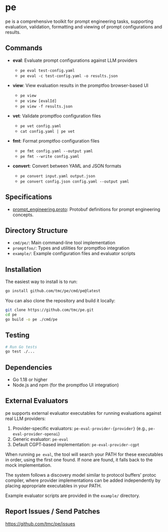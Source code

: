 # pe

pe is a comprehensive toolkit for prompt engineering tasks, supporting evaluation, validation, formatting and viewing of prompt configurations and results.

## Commands

* **eval**: Evaluate prompt configurations against LLM providers
  * `pe eval test-config.yaml`
  * `pe eval -c test-config.yaml -o results.json`

* **view**: View evaluation results in the promptfoo browser-based UI
  * `pe view`
  * `pe view [evalId]`
  * `pe view -f results.json`

* **vet**: Validate promptfoo configuration files
  * `pe vet config.yaml`
  * `cat config.yaml | pe vet`

* **fmt**: Format promptfoo configuration files
  * `pe fmt config.yaml --output yaml`
  * `pe fmt --write config.yaml`

* **convert**: Convert between YAML and JSON formats
  * `pe convert input.yaml output.json`
  * `pe convert config.json config.yaml --output yaml`

## Specifications

* [prompt_engineering.proto](./prompt_engineering.proto): Protobuf definitions for prompt
  engineering concepts.

## Directory Structure

* `cmd/pe/`: Main command-line tool implementation
* `promptfoo/`: Types and utilities for promptfoo integration
* `example/`: Example configuration files and evaluator scripts

## Installation

The easiest way to install is to run:

```bash
go install github.com/tmc/pe/cmd/pe@latest
```

You can also clone the repository and build it locally:

```bash
git clone https://github.com/tmc/pe.git
cd pe
go build -o pe ./cmd/pe
```

## Testing

```bash
# Run Go tests
go test ./...
```

## Dependencies

* Go 1.18 or higher
* Node.js and npm (for the promptfoo UI integration)

## External Evaluators

pe supports external evaluator executables for running evaluations against real LLM providers:

1. Provider-specific evaluators: `pe-eval-provider-{provider}` (e.g., `pe-eval-provider-openai`)
2. Generic evaluator: `pe-eval`
3. Default CGPT-based implementation: `pe-eval-provider-cgpt`

When running `pe eval`, the tool will search your PATH for these executables in order, using the first one found. If none are found, it falls back to the mock implementation.

The system follows a discovery model similar to protocol buffers' protoc compiler, where provider implementations can be added independently by placing appropriate executables in your PATH.

Example evaluator scripts are provided in the `example/` directory.

## Report Issues / Send Patches

https://github.com/tmc/pe/issues
